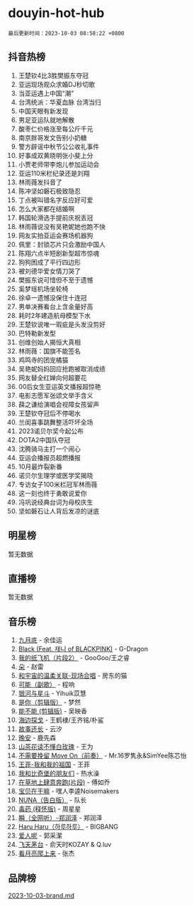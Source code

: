# douyin-hot-hub

`最后更新时间：2023-10-03 08:58:22 +0800`

## 抖音热榜

1. 王楚钦4比3胜樊振东夺冠
1. 亚运现场观众求婚DJ秒切歌
1. 当亚运遇上中国“潮”
1. 台湾统派：华夏血脉 台湾当归
1. 中国天眼有新发现
1. 男足亚运队就地解散
1. 酸枣仁价格涨至每公斤千元
1. 南京胖哥发文告别小奶糖
1. 警方辟谣中秋节公公收礼事件
1. 好事成双黄晓明张小斐上分
1. 小贾老师带李炮儿参加运动会
1. 亚运110米栏纪录还是刘翔
1. 林雨薇发抖音了
1. 陈冲坚如磐石极致隐忍
1. 丁点被叫错名字反应好可爱
1. 怎么大家都在结婚啊
1. 韩国轮滑选手提前庆祝丢冠
1. 林雨薇说没有吴艳妮她也跑不快
1. 网友实拍亚运会赛场机器狗
1. 佩里：封锁芯片只会激励中国人
1. 陈翔六点半短剧新型超市惊魂
1. 狗狗困成了平行四边形
1. 被刘德华爱女情刀哭了
1. 樊振东说可惜但不至于遗憾
1. 奚梦瑶机场坐轮椅
1. 徐卓一遗憾没保住十连冠
1. 男单决赛看台上含金量好高
1. 耗时2年建造航母模型下水
1. 王楚钦说唯一瑕疵是头发没剪好
1. 巴特勒新发型
1. 创维创始人揭恒大真相
1. 林雨薇：国旗不能签名
1. 鸡鸣寺的团宠橘猫
1. 吴艳妮妈妈回应抢跑被取消成绩
1. 网友替全红婵向何超要花
1. 00后女生亚运英文播报超惊艳
1. 电影志愿军张颂文举手含义
1. 薛之谦给演唱会视障女孩留声
1. 王楚钦夺冠后不停喝水
1. 兰闺喜事跳舞整活吓坏全场
1. 2023诺贝尔奖今起公布
1. DOTA2中国队夺冠
1. 沈腾骑马主打一个闹心
1. 亚运会播报员超燃播报
1. 10月最炸裂新番
1. 诺贝尔生理学或医学奖揭晓
1. 专访女子100米栏冠军林雨薇
1. 这一刻也终于勇敢说爱你
1. 冯巩说经典台词为母校庆生
1. 坚如磐石让人背后发凉的谜底

## 明星榜

暂无数据

## 直播榜

暂无数据

## 音乐榜

1. [九月底](https://sf6-cdn-tos.douyinstatic.com/obj/tos-cn-ve-2774/oMfewG4PDTFhF8iz3OGQ7ABH5i6fCgnMaoCbzZ) - 余佳运
1. [Black (Feat. 제니 of BLACKPINK)](https://sf6-cdn-tos.douyinstatic.com/obj/tos-cn-ve-2774/2eb92e2debbe4fe0a552bc099aef7f28) - G-Dragon
1. [我的纸飞机（片段2）](https://sf3-cdn-tos.douyinstatic.com/obj/tos-cn-ve-2774/oM2ZrKcg2CD5AeRB2gkeXOFB1IxAGJdZPazYHf) - GooGoo/王之睿
1. [朵](https://sf6-cdn-tos.douyinstatic.com/obj/tos-cn-ve-2774/932f5bdfcd7c47b880525e92ab8a4999) - 赵雷
1. [和宇宙的温柔关联-现场合唱](https://sf6-cdn-tos.douyinstatic.com/obj/tos-cn-ve-2774/o0hONGDYQBgk0e5bqDeQOonVmncA6tC2nBwZLT) - 房东的猫
1. [可能（副歌）](https://sf3-cdn-tos.douyinstatic.com/obj/tos-cn-ve-2774/cde1731888894259b333569393c2fb51) - 程响
1. [银河与星斗](https://sf3-cdn-tos.douyinstatic.com/obj/tos-cn-ve-2774/3cc0bf5f0ef140f7b6743a631bcf3c58) - Yihuik苡慧
1. [是你（剪辑版）](https://sf6-cdn-tos.douyinstatic.com/obj/tos-cn-ve-2774/46019dae783c4c969944217fe1cfafc4) - 梦然
1. [能不能 (剪辑版)](https://sf6-cdn-tos.douyinstatic.com/obj/tos-cn-ve-2774/fc4a6c45b4a34277ba4088e1d7fdff98) - 吴映香
1. [海边探戈](https://sf6-cdn-tos.douyinstatic.com/obj/tos-cn-ve-2774/os9gE0VQCGqt6VQkZDyBBYvfSDY0QFe3vVmubn) - 王鹤棣/王齐铭/朴鲨
1. [故事还长](https://sf3-cdn-tos.douyinstatic.com/obj/tos-cn-ve-2774/30a26758c8594f0ab81ac675c33ee2c5) - 云汐
1. [晚安](https://sf6-cdn-tos.douyinstatic.com/obj/tos-cn-ve-2774/a724c5e224464218839820f4e4fd632f) - 鹿先森
1. [山茶花读不懂白玫瑰](https://sf6-cdn-tos.douyinstatic.com/obj/tos-cn-ve-2774/osfn8B7DktrRHEPJgPCfDbw7QDQEkwC16BxZg9) - 王为
1. [不需要挽留 Move On（前奏）](https://sf3-cdn-tos.douyinstatic.com/obj/tos-cn-ve-2774/ooCBhgCCkF4nExzQL9WZSUbitfA8IsDkgQIYhe) - Mr.16罗隽永&SimYee陈芯怡
1. [王菲-我和我的祖国](https://sf3-cdn-tos.douyinstatic.com/obj/tos-cn-ve-2774/3ef0f373017541e18566595c96123cab) - 王菲
1. [我和比奇堡的朋友们](https://sf6-cdn-tos.douyinstatic.com/obj/tos-cn-ve-2774/f0505db981ea4a6d91453a15924a82aa) - 热水澡
1. [在草地上肆意奔跑(片段)](https://sf6-cdn-tos.douyinstatic.com/obj/tos-cn-ve-2774/8831d494742f45dabdfa8adb8b817259) - 傅如乔
1. [宝贝在干嘛](https://sf3-cdn-tos.douyinstatic.com/obj/tos-cn-ve-2774/okW4hBCfJI5B2ZEgTCtikhMW7IafzNrBQIYkpJ) - 嘿人李逵Noisemakers
1. [NUNA（告白版）](https://sf6-cdn-tos.douyinstatic.com/obj/tos-cn-ve-2774/a65828cbd8ce41a78a430a58b49f4feb) - 队长
1. [毒药 (释怀版)](https://sf6-cdn-tos.douyinstatic.com/obj/tos-cn-ve-2774/oYILMEAzspdZBIzy4frJNB8ZHPHWAhiwowd4Ad) - 周星星
1. [瞬（全网听）-郑润泽](https://sf6-cdn-tos.douyinstatic.com/obj/tos-cn-ve-2774/o4Vb9eJZClCZTnRQYy0BRSeHGrDtrkrQgIBvQt) - 郑润泽
1. [Haru Haru（하루하루）](https://sf6-cdn-tos.douyinstatic.com/obj/tos-cn-ve-2774/940c04aa98154ee7bdbaaa2ad9f28aec) - BIGBANG
1. [爱人呢](https://sf3-cdn-tos.douyinstatic.com/obj/tos-cn-ve-2774/2041dc10f3c442f1992b439a00eaf2ba) - 郭采潔
1. [飞天茅台](https://sf6-cdn-tos.douyinstatic.com/obj/tos-cn-ve-2774/o4GhTV5kIuMWmC2Ai1WzNglssgBfQaqQCSLxUU) - 俞天时KOZAY & Q.luv
1. [看月亮爬上来](https://sf6-cdn-tos.douyinstatic.com/obj/tos-cn-ve-2774/356c324112764016b25295e535f2daf0) - 张杰

## 品牌榜

[2023-10-03-brand.md](2023-10-03-brand.md)

